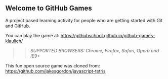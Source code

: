 ## Welcome to GitHub Games

A project based learning activity for people who are getting started with Git and GitHub.

You can play the game at: https://githubschool.github.io/github-games-klaulich/

>> _*SUPPORTED BROWSERS*: Chrome, Firefox, Safari, Opera and IE9+_

This fun open source game was cloned from: https://github.com/jakesgordon/javascript-tetris
